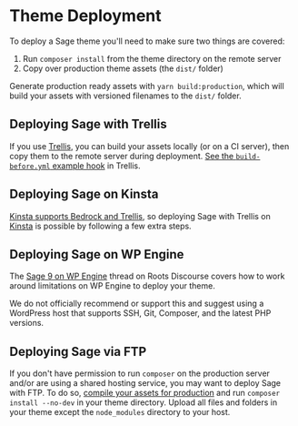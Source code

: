 # Theme Deployment

To deploy a Sage theme you'll need to make sure two things are covered:

1. Run `composer install` from the theme directory on the remote server
2. Copy over production theme assets (the `dist/` folder)

Generate production ready assets with `yarn build:production`, which will build your assets with versioned filenames to the `dist/` folder.

## Deploying Sage with Trellis

If you use [Trellis](/trellis/), you can build your assets locally (or on a CI server), then copy them to the remote server during deployment. [See the `build-before.yml` example hook](https://github.com/roots/trellis/blob/master/deploy-hooks/build-before.yml) in Trellis.

## Deploying Sage on Kinsta

[Kinsta supports Bedrock and Trellis](https://kinsta.com/blog/bedrock-trellis/?kaid=OFDHAJIXUDIV), so deploying Sage with Trellis on [Kinsta](?kaid=OFDHAJIXUDIV) is possible by following a few extra steps. 

## Deploying Sage on WP Engine

The [Sage 9 on WP Engine](https://discourse.roots.io/t/sage-9-on-wpengine/9090) thread on Roots Discourse covers how to work around limitations on WP Engine to deploy your theme.

We do not officially recommend or support this and suggest using a WordPress host that supports SSH, Git, Composer, and the latest PHP versions.

## Deploying Sage via FTP

If you don't have permission to run `composer` on the production server and/or are using a shared hosting service, you may want to deploy Sage with FTP. To do so, [compile your assets for production](https://roots.io/sage/docs/theme-development-and-building/#available-build-commands) and run `composer install --no-dev` in your theme directory. Upload all files and folders in your theme except the `node_modules` directory to your host.
